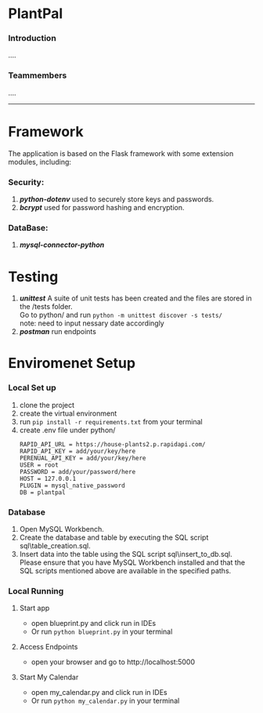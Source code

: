 # PlantPal

### Introduction
....
### Teammembers
....


---
# Framework
The application is based on the Flask framework with some extension modules, including:
### Security: 
1. ***python-dotenv*** used to securely store keys and passwords.
2. ***bcrypt*** used for password hashing and encryption.
### DataBase:
1. ***mysql-connector-python***

# Testing
1. ***unittest*** A suite of unit tests has been created and the files are stored in the /tests folder.  
Go to python/ and run ``` python -m unittest discover -s tests/ ```  
note: need to input nessary date accordingly  
2. ***postman*** run endpoints
# Enviromenet Setup
### Local Set up
1. clone the project
2. create the virtual environment
3. run ```pip install -r requirements.txt``` from your terminal
4. create .env file under python/
    ```
    RAPID_API_URL = https://house-plants2.p.rapidapi.com/
    RAPID_API_KEY = add/your/key/here
    PERENUAL_API_KEY = add/your/key/here
    USER = root
    PASSWORD = add/your/password/here
    HOST = 127.0.0.1
    PLUGIN = mysql_native_password
    DB = plantpal
    ```
### Database
1. Open MySQL Workbench.
2. Create the database and table by executing the SQL script sql\table_creation.sql.
3. Insert data into the table using the SQL script sql\insert_to_db.sql.
Please ensure that you have MySQL Workbench installed and that the SQL scripts mentioned above are available in the specified paths.

### Local Running
1. Start app
    - open blueprint.py and click run in IDEs
    - Or run ```python blueprint.py``` in your terminal
2. Access Endpoints
    - open your browser and go to http://localhost:5000

3. Start My Calendar
    - open my_calendar.py and click run in IDEs
    - Or run ```python my_calendar.py``` in your terminal